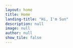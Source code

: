 ```yaml
---
layout: home
title: Home
landing-title: "Hi, I'm Sun"
description: null
image: null
author: null
show_tile: false
---
```

